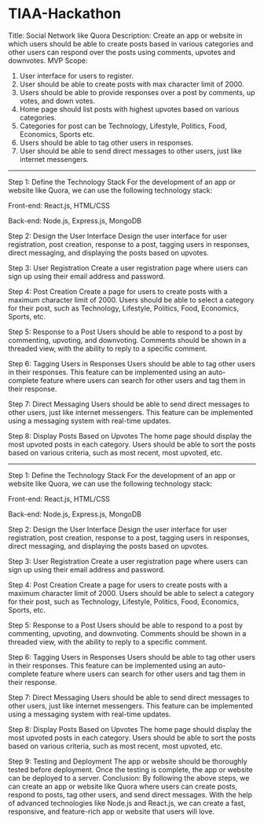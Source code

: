 # TIAA-Hackathon

Title: Social Network like Quora
Description:
Create an app or website in which users should be able to create posts based in various categories and other users can respond over the posts
using comments, upvotes and downvotes.
MVP Scope:
1. User interface for users to register.
2. User should be able to create posts with max character limit of 2000.
3. Users should be able to provide responses over a post by comments, up votes, and down votes.
4. Home page should list posts with highest upvotes based on various categories.
5. Categories for post can be Technology, Lifestyle, Politics, Food, Economics, Sports etc.
6. Users should be able to tag other users in responses.
7. User should be able to send direct messages to other users, just like internet messengers.
--------------------------------------------------------------------------------------------


Step 1: Define the Technology Stack For the development of an app or website like Quora, we can use the following technology stack:

Front-end: React.js, HTML/CSS

Back-end: Node.js, Express.js, MongoDB

Step 2: Design the User Interface Design the user interface for user registration, post creation, response to a post, tagging users in responses, direct messaging, and displaying the posts based on upvotes.

Step 3: User Registration Create a user registration page where users can sign up using their email address and password.

Step 4: Post Creation Create a page for users to create posts with a maximum character limit of 2000. Users should be able to select a category for their post, such as Technology, Lifestyle, Politics, Food, Economics, Sports, etc.

Step 5: Response to a Post Users should be able to respond to a post by commenting, upvoting, and downvoting. Comments should be shown in a threaded view, with the ability to reply to a specific comment.

Step 6: Tagging Users in Responses Users should be able to tag other users in their responses. This feature can be implemented using an auto-complete feature where users can search for other users and tag them in their response.

Step 7: Direct Messaging Users should be able to send direct messages to other users, just like internet messengers. This feature can be implemented using a messaging system with real-time updates.

Step 8: Display Posts Based on Upvotes The home page should display the most upvoted posts in each category. Users should be able to sort the posts based on various criteria, such as most recent, most upvoted, etc.

---------------------------------------------------------------------------------------------------

Step 1: Define the Technology Stack For the development of an app or website like Quora, we can use the following technology stack:

Front-end: React.js, HTML/CSS

Back-end: Node.js, Express.js, MongoDB

Step 2: Design the User Interface Design the user interface for user registration, post creation, response to a post, tagging users in responses, direct messaging, and displaying the posts based on upvotes.

Step 3: User Registration Create a user registration page where users can sign up using their email address and password.

Step 4: Post Creation Create a page for users to create posts with a maximum character limit of 2000. Users should be able to select a category for their post, such as Technology, Lifestyle, Politics, Food, Economics, Sports, etc.

Step 5: Response to a Post Users should be able to respond to a post by commenting, upvoting, and downvoting. Comments should be shown in a threaded view, with the ability to reply to a specific comment.

Step 6: Tagging Users in Responses Users should be able to tag other users in their responses. This feature can be implemented using an auto-complete feature where users can search for other users and tag them in their response.

Step 7: Direct Messaging Users should be able to send direct messages to other users, just like internet messengers. This feature can be implemented using a messaging system with real-time updates.

Step 8: Display Posts Based on Upvotes The home page should display the most upvoted posts in each category. Users should be able to sort the posts based on various criteria, such as most recent, most upvoted, etc.

Step 9: Testing and Deployment The app or website should be thoroughly tested before deployment. Once the testing is complete, the app or website can be deployed to a server.
Conclusion: By following the above steps, we can create an app or website like Quora where users can create posts, respond to posts, tag other users, and send direct messages. With the help of advanced technologies like Node.js and React.js, we can create a fast, responsive, and feature-rich app or website that users will love.

